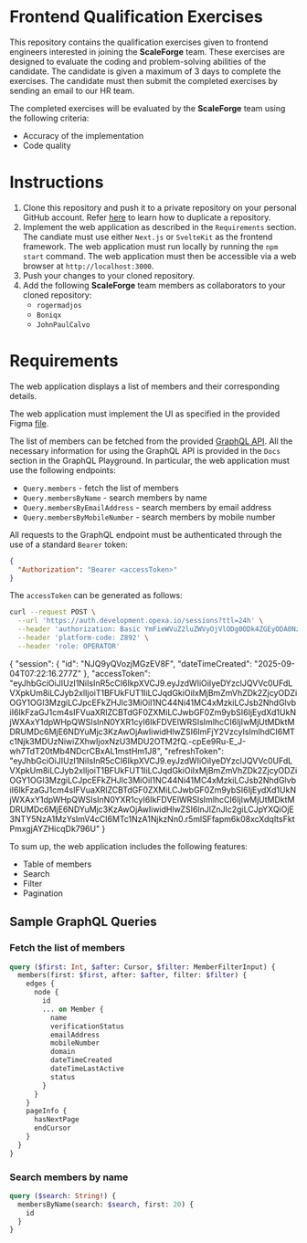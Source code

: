 # Frontend Qualification Exercises

This repository contains the qualification exercises given to frontend engineers interested in joining the **ScaleForge** team. These exercises are designed to evaluate the coding and problem-solving abilities of the candidate. The candidate is given a maximum of 3 days to complete the exercises. The candidate must then submit the completed exercises by sending an email to our HR team.

The completed exercises will be evaluated by the **ScaleForge** team using the following criteria:
- Accuracy of the implementation
- Code quality

# Instructions
1. Clone this repository and push it to a private repository on your personal GitHub account. Refer [here](https://docs.github.com/en/repositories/creating-and-managing-repositories/duplicating-a-repository) to learn how to duplicate a repository.
2. Implement the web application as described in the `Requirements` section. The candiate must use either `Next.js` or `SvelteKit` as the frontend framework. The web application must run locally by running the `npm start` command. The web application must then be accessible via a web browser at `http://localhost:3000`.
3. Push your changes to your cloned repository.
4. Add the following **ScaleForge** team members as collaborators to your cloned repository:
   - `rogermadjos`
   - `Boniqx`
   - `JohnPaulCalvo`

# Requirements
The web application displays a list of members and their corresponding details. 

The web application must implement the UI as specified in the provided 
Figma [file](https://www.figma.com/file/AwrMuHBOqmAAj0g8mv4MWb/Frontend-Test-Mockup-Design?type=design&node-id=4%3A121&mode=design&t=gNzV3SQsKXfkhEJR-1). 

The list of members can be fetched from the provided [GraphQL API](https://report.development.opexa.io/graphql). All the necessary information for using the GraphQL API is provided in the `Docs` section in the GraphQL Playground. In particular, the web application must use the following endpoints:
- `Query.members` - fetch the list of members
- `Query.membersByName` - search members by name
- `Query.membersByEmailAddress` - search members by email address
- `Query.membersByMobileNumber` - search members by mobile number

All requests to the GraphQL endpoint must be authenticated through the use of a standard `Bearer` token:
```json
{
  "Authorization": "Bearer <accessToken>"
}
```

The `accessToken` can be generated as follows:
```bash
curl --request POST \
  --url 'https://auth.development.opexa.io/sessions?ttl=24h' \
  --header 'authorization: Basic YmFieWVuZ2luZWVyOjVlODg0ODk4ZGEyODA0NzE1MWQwZTU2ZjhkYzYyOTI3NzM2MDNkMGQ2YWFiYmRkNjJhMTFlZjcyMWQxNTQyZDg=' \
  --header 'platform-code: Z892' \
  --header 'role: OPERATOR'
```

{
    "session": {
        "id": "NJQ9yQVozjMGzEV8F",
        "dateTimeCreated": "2025-09-04T07:22:16.277Z"
    },
    "accessToken": "eyJhbGciOiJIUzI1NiIsInR5cCI6IkpXVCJ9.eyJzdWIiOiIyeDYzclJQVVc0UFdLVXpkUm8iLCJyb2xlIjoiT1BFUkFUT1IiLCJqdGkiOiIxMjBmZmVhZDk2ZjcyODZiOGY1OGI3MzgiLCJpcEFkZHJlc3MiOiI1NC44Ni41MC4xMzkiLCJsb2NhdGlvbiI6IkFzaGJ1cm4sIFVuaXRlZCBTdGF0ZXMiLCJwbGF0Zm9ybSI6IjEydXd1UkNjWXAxY1dpWHpQWSIsInN0YXR1cyI6IkFDVElWRSIsImlhcCI6IjIwMjUtMDktMDRUMDc6MjE6NDYuMjc3KzAwOjAwIiwidHlwZSI6ImFjY2VzcyIsImlhdCI6MTc1Njk3MDUzNiwiZXhwIjoxNzU3MDU2OTM2fQ.-cpEe9Ru-E_J-wh7TdT20tMb4NDcrCBxAL1mstHm1J8",
    "refreshToken": "eyJhbGciOiJIUzI1NiIsInR5cCI6IkpXVCJ9.eyJzdWIiOiIyeDYzclJQVVc0UFdLVXpkUm8iLCJyb2xlIjoiT1BFUkFUT1IiLCJqdGkiOiIxMjBmZmVhZDk2ZjcyODZiOGY1OGI3MzgiLCJpcEFkZHJlc3MiOiI1NC44Ni41MC4xMzkiLCJsb2NhdGlvbiI6IkFzaGJ1cm4sIFVuaXRlZCBTdGF0ZXMiLCJwbGF0Zm9ybSI6IjEydXd1UkNjWXAxY1dpWHpQWSIsInN0YXR1cyI6IkFDVElWRSIsImlhcCI6IjIwMjUtMDktMDRUMDc6MjE6NDYuMjc3KzAwOjAwIiwidHlwZSI6InJlZnJlc2giLCJpYXQiOjE3NTY5NzA1MzYsImV4cCI6MTc1NzA1NjkzNn0.r5mlSFfapm6k08xcXdqItsFktPmxgjAYZHicqDk796U"
}

To sum up, the web application includes the following features:
- Table of members
- Search
- Filter
- Pagination

## Sample GraphQL Queries
### Fetch the list of members
```graphql
query ($first: Int, $after: Cursor, $filter: MemberFilterInput) {
  members(first: $first, after: $after, filter: $filter) {
    edges {
      node {
        id
        ... on Member {
          name
          verificationStatus
          emailAddress
          mobileNumber
          domain
          dateTimeCreated
          dateTimeLastActive
          status
        }
      }
    }
    pageInfo {
      hasNextPage
      endCursor
    }
  }
}
```
### Search members by name
```graphql
query ($search: String!) {
  membersByName(search: $search, first: 20) {
    id
  }
}
```
